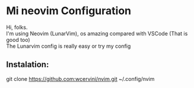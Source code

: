 # Mi neovim Configuration

Hi, folks.  
I'm using Neovim (LunarVim), os amazing compared with VSCode (That is good too)  
The Lunarvim config is really easy or try my config

## Instalation:

git clone https://github.com:wcervini/nvim,git ~/.config/nvim
